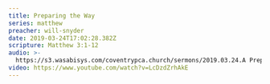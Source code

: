 ```yaml
---
title: Preparing the Way
series: matthew
preacher: will-snyder
date: 2019-03-24T17:02:28.382Z
scripture: Matthew 3:1-12
audio: >-
  https://s3.wasabisys.com/coventrypca.church/sermons/2019.03.24.A Preparing the Way - Will Snyder.mp3
video: https://www.youtube.com/watch?v=LcDzdZrhAkE
---
```

